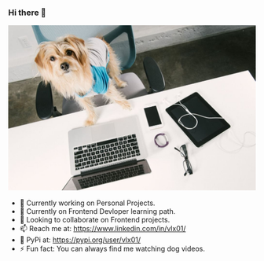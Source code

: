 
### Hi there 👋
<img src = 'https://github.com/vlx01/vlx01/blob/master/Tech-Geek-Dad.jpg' width="100%" height="60%">



- 🔭 Currently working on Personal Projects.
- 🌱 Currently on Frontend Devloper learning path.
- 👯 Looking to collaborate on Frontend projects.
- 📫 Reach me at: https://www.linkedin.com/in/vlx01/
- 🐍 PyPi at: https://pypi.org/user/vlx01/
- ⚡ Fun fact: You can always find me watching dog videos.
